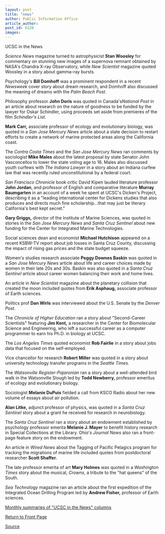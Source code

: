 ```yaml
---
layout: post
title: "news"
author: Public Information Office
article_author: 
post_id: 6120
images:
---
```


<p class="pagehead">
  UCSC in the News
</p>
<p>
  <em>Science News</em> magazine turned to astrophysicist <strong>Stan Woosley</strong> for commentary on stunning new images of a supernova remnant obtained by NASA's Chandra X-ray Observatory, while <em>New Scientist</em> magazine quoted Woosley in a story about gamma-ray bursts.
</p>
<p>
  Psychology's <strong>Bill Domhoff</strong> was a prominent respondent in a recent <em>Newsweek</em> cover story about dream research, and Domhoff also discussed the meaning of dreams with the <em>Palm Beach Post</em>.
</p>
<p>
  Philosophy professor <strong>John Doris</strong> was quoted in Canada's<em>National Post</em> in an article about research on the nature of goodness to be funded by the lawyer for Oskar Schindler, using proceeds set aside from premieres of the film <em>Schindler's List</em>.
</p>
<p>
  <strong>Mark Carr,</strong> associate professor of ecology and evolutionary biology, was quoted in a <em>San Jose Mercury News</em> article about a state decision to restart efforts to create a network of marine protected areas along the California coast.
</p>
<p>
  The <em>Contra Costa Times</em> and the <em>San Jose Mercury News</em> ran comments by sociologist <strong>Mike Males</strong> about the latest proposal by state Senator John Vasconcellos to lower the state voting age to 16. Males also discussed youth curfews with <em>The Indiana Lawyer</em> in a story about an Indiana curfew law that was recently ruled unconstitutional by a federal court.
</p>
<p>
  <em>San Francisco Chronicle</em> book critic David Kipen lauded literature professor <strong>John Jordan</strong>, and professor of English and comparative literature <strong>Murray Baumgarten</strong> in an account of a week he spent at UCSC's Dicken's Project, describing it as a "leading international center for Dickens studies that also produces and directs much fine scholarship...that may just be literary California's best kept secret."
</p>
<p>
  <strong>Gary Griggs,</strong> director of the Institute of Marine Sciences, was quoted in stories in the <em>San Jose Mercury News</em> and <em>Santa Cruz Sentinel</em> about new funding for the Center for Integrated Marine Technologies.
</p>
<p>
  Social sciences dean and economist <strong>Michael Hutchison</strong> appeared on a recent KSBW-TV report about job losses in Santa Cruz County, discussing the impact of rising gas prices and the state budget squeeze.
</p>
<p>
  Women's studies research associate <strong>Peggy Downes Baskin</strong> was quoted in a <em>San Jose Mercury News</em> article about life and career choices made by women in their late 20s and 30s. Baskin was also quoted in a <em>Santa Cruz Sentinel</em> article about career women balancing their work and home lives.
</p>
<p>
  An article in <em>New Scientist</em> magazine about the planetary collision that created the moon included quotes from <strong>Erik Asphaug,</strong> associate professor of Earth sciences.
</p>
<p>
  Politics prof <strong>Dan Wirls</strong> was interviewed about the U.S. Senate by the <em>Denver Post</em>.
</p>
<p>
  The <em>Chronicle of Higher Education</em> ran a story about "Second-Career Scientists" featuring <strong>Jim Kent,</strong> a researcher in the Center for Biomolecular Science and Engineering, who left a successful career as a computer programmer to earn his Ph.D. in biology at UCSC.
</p>
<p>
  The <em>Los Angeles Times</em> quoted economist <strong>Rob Fairlie</strong> in a story about jobs data that focused on the self-employed.
</p>
<p>
  Vice chancellor for research <strong>Robert Miller</strong> was quoted in a story about university technology transfer programs in the <em>Seattle Times.</em>
</p>
<p>
  The <em>Watsonville Register-Pajaronian</em> ran a story about a well-attended bird walk in the Watsonville Slough led by <strong>Todd Newberry,</strong> professor emeritus of ecology and evolutionary biology.
</p>
<p>
  Sociologist <strong>Melanie DuPuis</strong> fielded a call from KSCO Radio about her new volume of essays about air pollution.
</p>
<p>
  <strong>Alan Litke,</strong> adjunct professor of physics, was quoted in a <em>Santa Cruz Sentinel</em> story about a grant he received for research in neurobiology.
</p>
<p>
  The <em>Santa Cruz Sentinel</em> ran a story about an endowment established by psychology professor emerita <strong>Melanie J. Mayer</strong> to benefit history research in Special Collections at the Library. Ohio's <em>Journal News</em> also ran a front-page feature story on the endowment.
</p>
<p>
  An article in <i>Wired News</i> about the Tagging of Pacific Pelagics program for tracking the migrations of marine life included quotes from postdoctoral researcher <strong>Scott Shaffer.</strong>
</p>
<p>
  The late professor emerita of art <strong>Mary Holmes</strong> was quoted in a <em>Washington Times</em> story about the musical, <em>Crowns</em>, a tribute to the "hat queens" of the South.
</p>
<p>
  <em>Sea Technology</em> magazine ran an article about the first expedition of the Integrated Ocean Drilling Program led by <strong>Andrew Fisher,</strong> professor of Earth sciences.
</p>
<p>
  <a href="http://www.ucsc.edu/news_events/media_highlights">Monthly summaries of "UCSC in the News" columns</a>
</p>
<p>
  <a href="http://currents.ucsc.edu/">Return to Front Page</a>
</p>
<p><a href="http://www1.ucsc.edu/currents/04-05/09-06/news.html" title="Permalink to news">Source</a></p>
